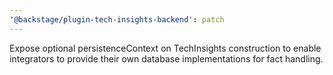 ```yaml
---
'@backstage/plugin-tech-insights-backend': patch
---
```


Expose optional persistenceContext on TechInsights construction to enable integrators to provide their own database implementations for fact handling.
